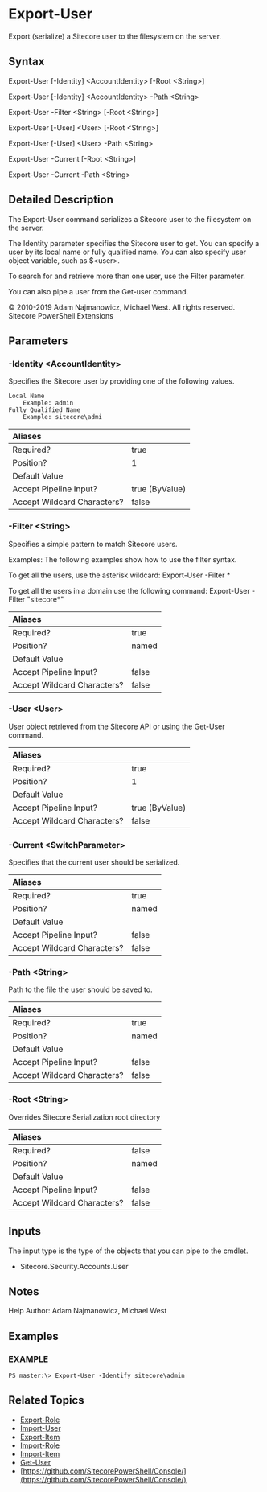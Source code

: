 # Export-User

Export \(serialize\) a Sitecore user to the filesystem on the server.

## Syntax

Export-User \[-Identity\] &lt;AccountIdentity&gt; \[-Root &lt;String&gt;\]

Export-User \[-Identity\] &lt;AccountIdentity&gt; -Path &lt;String&gt;

Export-User -Filter &lt;String&gt; \[-Root &lt;String&gt;\]

Export-User \[-User\] &lt;User&gt; \[-Root &lt;String&gt;\]

Export-User \[-User\] &lt;User&gt; -Path &lt;String&gt;

Export-User -Current \[-Root &lt;String&gt;\]

Export-User -Current -Path &lt;String&gt;

## Detailed Description

The Export-User command serializes a Sitecore user to the filesystem on the server.

The Identity parameter specifies the Sitecore user to get. You can specify a user by its local name or fully qualified name. You can also specify user object variable, such as $&lt;user&gt;.

To search for and retrieve more than one user, use the Filter parameter.

You can also pipe a user from the Get-user command.

© 2010-2019 Adam Najmanowicz, Michael West. All rights reserved. Sitecore PowerShell Extensions

## Parameters

### -Identity  &lt;AccountIdentity&gt;

Specifies the Sitecore user by providing one of the following values.

```text
Local Name
    Example: admin
Fully Qualified Name
    Example: sitecore\admi
```

| Aliases |  |
| :--- | :--- |
| Required? | true |
| Position? | 1 |
| Default Value |  |
| Accept Pipeline Input? | true \(ByValue\) |
| Accept Wildcard Characters? | false |

### -Filter  &lt;String&gt;

Specifies a simple pattern to match Sitecore users.

Examples: The following examples show how to use the filter syntax.

To get all the users, use the asterisk wildcard: Export-User -Filter \*

To get all the users in a domain use the following command: Export-User -Filter "sitecore\*"

| Aliases |  |
| :--- | :--- |
| Required? | true |
| Position? | named |
| Default Value |  |
| Accept Pipeline Input? | false |
| Accept Wildcard Characters? | false |

### -User  &lt;User&gt;

User object retrieved from the Sitecore API or using the Get-User command.

| Aliases |  |
| :--- | :--- |
| Required? | true |
| Position? | 1 |
| Default Value |  |
| Accept Pipeline Input? | true \(ByValue\) |
| Accept Wildcard Characters? | false |

### -Current  &lt;SwitchParameter&gt;

Specifies that the current user should be serialized.

| Aliases |  |
| :--- | :--- |
| Required? | true |
| Position? | named |
| Default Value |  |
| Accept Pipeline Input? | false |
| Accept Wildcard Characters? | false |

### -Path  &lt;String&gt;

Path to the file the user should be saved to.

| Aliases |  |
| :--- | :--- |
| Required? | true |
| Position? | named |
| Default Value |  |
| Accept Pipeline Input? | false |
| Accept Wildcard Characters? | false |

### -Root  &lt;String&gt;

Overrides Sitecore Serialization root directory

| Aliases |  |
| :--- | :--- |
| Required? | false |
| Position? | named |
| Default Value |  |
| Accept Pipeline Input? | false |
| Accept Wildcard Characters? | false |

## Inputs

The input type is the type of the objects that you can pipe to the cmdlet.

* Sitecore.Security.Accounts.User 

## Notes

Help Author: Adam Najmanowicz, Michael West

## Examples

### EXAMPLE

```text
PS master:\> Export-User -Identify sitecore\admin
```

## Related Topics

* [Export-Role](export-role.md)
* [Import-User](import-user.md)
* [Export-Item](../packaging/export-item.md)
* [Import-Role](import-role.md)
* [Import-Item](export-user.md)
* [Get-User](get-user.md)
* [https://github.com/SitecorePowerShell/Console/](https://github.com/SitecorePowerShell/Console/) 

